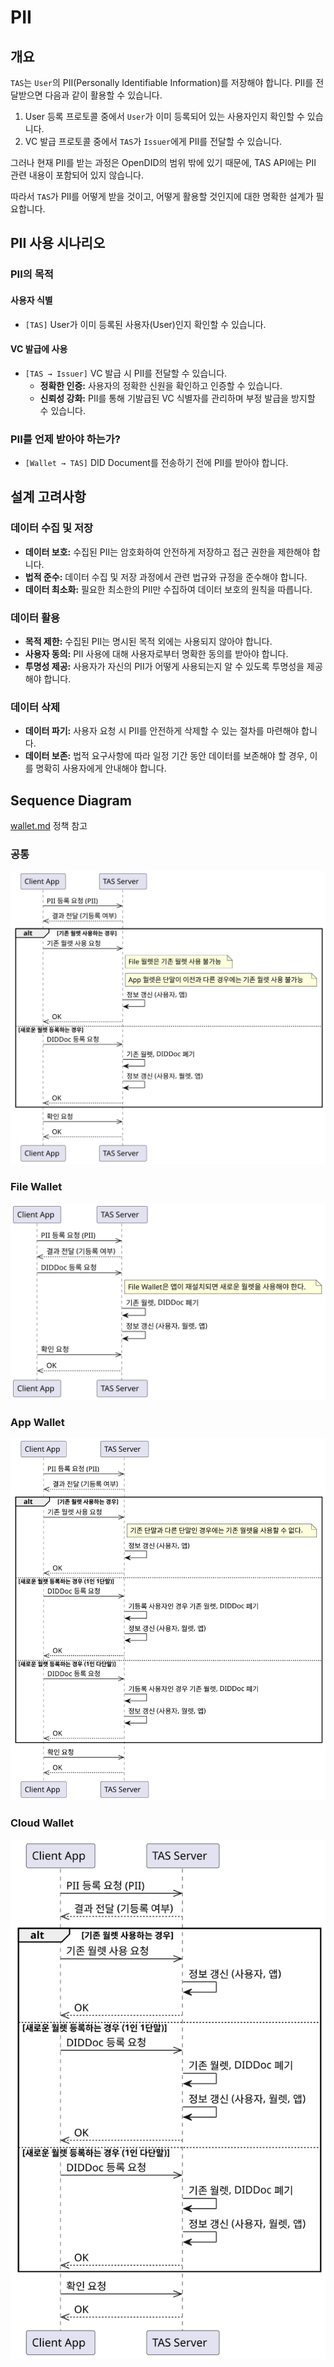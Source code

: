 # PII
## 개요
`TAS`는 `User`의 PII(Personally Identifiable Information)를 저장해야 합니다. PII를 전달받으면 다음과 같이 활용할 수 있습니다.

1. User 등록 프로토콜 중에서 `User`가 이미 등록되어 있는 사용자인지 확인할 수 있습니다.
2. VC 발급 프로토콜 중에서 `TAS`가 `Issuer`에게 PII를 전달할 수 있습니다.

그러나 현재 PII를 받는 과정은 OpenDID의 범위 밖에 있기 때문에, TAS API에는 PII 관련 내용이 포함되어 있지 않습니다.

따라서 `TAS`가 PII를 어떻게 받을 것이고, 어떻게 활용할 것인지에 대한 명확한 설계가 필요합니다.

## PII 사용 시나리오
### PII의 목적
#### 사용자 식별
- `[TAS]` User가 이미 등록된 사용자(User)인지 확인할 수 있습니다.

#### VC 발급에 사용
- `[TAS → Issuer]` VC 발급 시 PII를 전달할 수 있습니다.
  - **정확한 인증:** 사용자의 정확한 신원을 확인하고 인증할 수 있습니다.
  - **신뢰성 강화:** PII를 통해 기발급된 VC 식별자를 관리하며 부정 발급을 방지할 수 있습니다.

### PII를 언제 받아야 하는가?
- `[Wallet → TAS]` DID Document를 전송하기 전에 PII를 받아야 합니다.

## 설계 고려사항
### 데이터 수집 및 저장
- **데이터 보호:** 수집된 PII는 암호화하여 안전하게 저장하고 접근 권한을 제한해야 합니다.
- **법적 준수:** 데이터 수집 및 저장 과정에서 관련 법규와 규정을 준수해야 합니다.
- **데이터 최소화:** 필요한 최소한의 PII만 수집하여 데이터 보호의 원칙을 따릅니다.

### 데이터 활용
- **목적 제한:** 수집된 PII는 명시된 목적 외에는 사용되지 않아야 합니다.
- **사용자 동의:** PII 사용에 대해 사용자로부터 명확한 동의를 받아야 합니다.
- **투명성 제공:** 사용자가 자신의 PII가 어떻게 사용되는지 알 수 있도록 투명성을 제공해야 합니다.

### 데이터 삭제
- **데이터 파기:** 사용자 요청 시 PII를 안전하게 삭제할 수 있는 절차를 마련해야 합니다.
- **데이터 보존:** 법적 요구사항에 따라 일정 기간 동안 데이터를 보존해야 할 경우, 이를 명확히 사용자에게 안내해야 합니다.

## Sequence Diagram
[wallet.md](./wallet.md) 정책 참고

### 공통
![](./images/manage_pii_common_sequency_ko.svg)
### File Wallet
![](./images/manage_pii_file_wallet_sequency_ko.svg)
### App Wallet
![](./images/manage_pii_app_wallet_sequency_ko.svg)
### Cloud Wallet
![](./images/manage_pii_cloud_wallet_sequency_ko.svg)